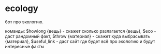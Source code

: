 # ecology
бот про экологию.

команды:
$howlong {вещь} - скажет сколько разлагается {вещь},
$eco - даст рандомный факт,
$throw {материал} - скажет куда выбрасывать {материал},
$useful_link - даст сайт где будет всё про экологию и будут интересные факты
